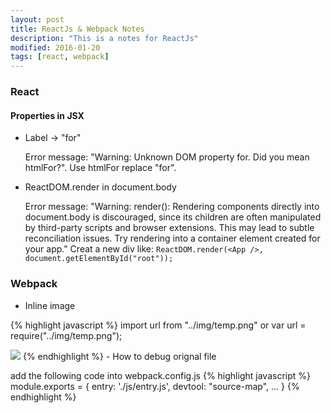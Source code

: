 ```yaml
---
layout: post
title: ReactJs & Webpack Notes
description: "This is a notes for ReactJs"
modified: 2016-01-20
tags: [react, webpack]
---
```

### React

#### Properties in JSX
- Label -> "for"

  Error message: "Warning: Unknown DOM property for. Did you mean htmlFor?".
  Use htmlFor replace "for".
- ReactDOM.render in document.body

  Error message: "Warning: render(): Rendering components directly into document.body is discouraged, since its children are often manipulated by third-party scripts and browser extensions. This may lead to subtle reconciliation issues. Try rendering into a container element created for your app."
  Creat a new div like: `ReactDOM.render(<App />, document.getElementById("root"));`

### Webpack
- Inline image

{% highlight javascript %}
import url from "../img/temp.png"
or
var url = require("../img/temp.png");

<img src={url} />
{% endhighlight %}
- How to debug orignal file

  add the following code into webpack.config.js
{% highlight javascript %}
module.exports = {
    entry: './js/entry.js',
    devtool: "source-map",
    ...
}
{% endhighlight %}
